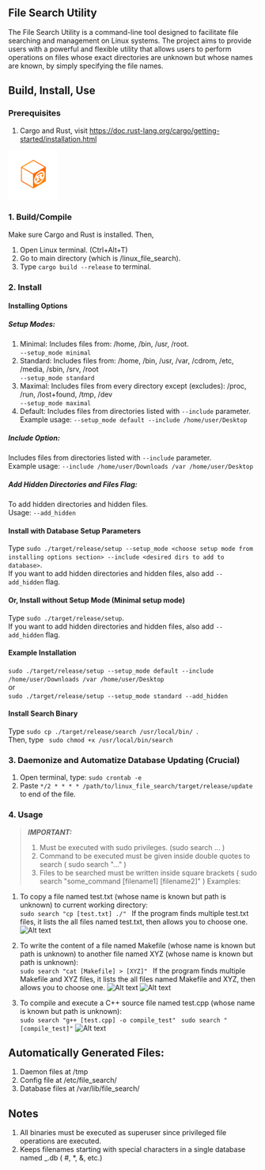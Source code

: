 ## File Search Utility
The File Search Utility is a command-line tool designed to facilitate file searching and management on Linux systems. The project aims to provide users with a powerful and flexible utility that allows users to perform operations on files whose exact directories are unknown but whose names are known, by simply specifying the file names.
## Build, Install, Use
### Prerequisites
1. Cargo and Rust, visit https://doc.rust-lang.org/cargo/getting-started/installation.html

<img src="md_images/cargo.png" alt="rust_logo" width="100"/>


### 1. Build/Compile
Make sure Cargo and Rust is installed. Then,

1. Open Linux terminal. (Ctrl+Alt+T)
2. Go to main directory (which is /linux_file_search).
3. Type ```cargo build --release``` to terminal.

### 2. Install

#### Installing Options
##### Setup Modes:
1. Minimal: Includes files from: /home, /bin, /usr, /root. \
```--setup_mode minimal```
2. Standard: Includes files from: /home, /bin, /usr, /var, /cdrom, /etc, /media, /sbin, /srv, /root  
```--setup_mode standard```
3. Maximal: Includes files from every directory except (excludes): /proc, /run, /lost+found, /tmp, /dev \
```--setup_mode maximal```
4. Default: Includes files from directories listed with ``` --include ``` parameter. Example usage: ```--setup_mode default --include /home/user/Desktop```


##### Include Option:
Includes files from directories listed with ``` --include ``` parameter.\
Example usage: ```--include /home/user/Downloads /var /home/user/Desktop```

##### Add Hidden Directories and Files Flag:
To add hidden directories and hidden files.\
Usage: ```--add_hidden```


#### Install with Database Setup Parameters
Type ```sudo ./target/release/setup --setup_mode <choose setup mode from installing options section> --include <desired dirs to add to database>```.\
If you want to add hidden directories and hidden files, also add ``` --add_hidden ``` flag.

#### Or, Install without Setup Mode (Minimal setup mode)
Type ```sudo ./target/release/setup```.\
If you want to add hidden directories and hidden files, also add ``` --add_hidden ``` flag.

#### Example Installation
```sudo ./target/release/setup --setup_mode default --include /home/user/Downloads /var /home/user/Desktop```\
or \
```sudo ./target/release/setup --setup_mode standard --add_hidden```
#### Install Search Binary
Type ``` sudo cp ./target/release/search /usr/local/bin/  ```. \
Then, type ``` sudo chmod +x /usr/local/bin/search```



### 3. Daemonize and Automatize Database Updating (Crucial)
1. Open terminal, type:
   ```sudo crontab -e```
2. Paste ```*/2 * * * * /path/to/linux_file_search/target/release/update``` to end of the file.

### 4. Usage
> **_IMPORTANT:_**  
> 1. Must be executed with sudo privileges. (sudo search ... )
> 2. Command to be executed must be given inside double quotes to search ( sudo search "..." )
> 3. Files to be searched must be written inside square brackets ( sudo search "some_command [filename1] [filename2]" )
Examples:
1. To copy a file named test.txt (whose name is known but path is unknown) to current working directory: \
```sudo search "cp [test.txt] ./" ```
If the program finds multiple test.txt files, it lists the all files named test.txt, then allows you to choose one.
![Alt text](md_images/list.png)



2. To write the content of a file named Makefile (whose name is known but path is unknown) to another file named XYZ (whose name is known but path is unknown): \
   ```sudo search "cat [Makefile] > [XYZ]" ```
   If the program finds multiple Makefile and XYZ files, it lists the all files named Makefile and XYZ, then allows you to choose one.
   ![Alt text](md_images/list1.png)
   ![Alt text](md_images/list2.png)

3. To compile and execute a C++ source file named test.cpp (whose name is known but path is unknown): \
   ```sudo search "g++ [test.cpp] -o compile_test" ```
   ```sudo search "[compile_test]"```
   ![Alt text](md_images/list3.png)


## Automatically Generated Files:
1. Daemon files at /tmp
2. Config file at /etc/file_search/
3. Database files at /var/lib/file_search/



## Notes
1. All binaries must be executed as superuser since privileged file operations are executed.
2. Keeps filenames starting with special characters in a single database named _.db ( #, *, &, etc.)
